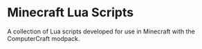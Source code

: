 # Minecraft Lua Scripts

A collection of Lua scripts developed for use in Minecraft with the ComputerCraft modpack.
